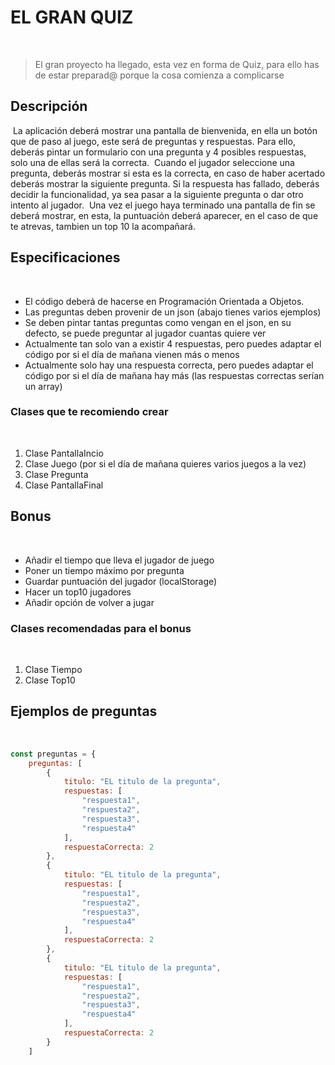 # EL GRAN QUIZ
​
> El gran proyecto ha llegado, esta vez en forma de Quiz, para ello has de estar preparad@ porque la cosa comienza a complicarse
​
## Descripción
​
La aplicación deberá mostrar una pantalla de bienvenida, en ella un botón que de paso al juego, este será de preguntas y respuestas. Para ello, deberás pintar un formulario con una pregunta y 4 posibles respuestas, solo una de ellas será la correcta.
​
Cuando el jugador seleccione una pregunta, deberás mostrar si esta es la correcta, en caso de haber acertado deberás mostrar la siguiente pregunta. Si la respuesta has fallado, deberás decidir la funcionalidad, ya sea pasar a la siguiente pregunta o dar otro intento al jugador.
​
Una vez el juego haya terminado una pantalla de fin se deberá mostrar, en esta, la puntuación deberá aparecer, en el caso de que te atrevas, tambien un top 10 la acompañará.
​
## Especificaciones
​
* El código deberá de hacerse en Programación Orientada a Objetos.
* Las preguntas deben provenir de un json (abajo tienes varios ejemplos)
* Se deben pintar tantas preguntas como vengan en el json, en su defecto, se puede preguntar al jugador cuantas quiere ver
* Actualmente tan solo van a existir 4 respuestas, pero puedes adaptar el código por si el día de mañana vienen más o menos
* Actualmente solo hay una respuesta correcta, pero puedes adaptar el código por si el día de mañana hay más (las respuestas correctas serían un array)
​
### Clases que te recomiendo crear
​
1. Clase PantallaIncio
2. Clase Juego (por si el día de mañana quieres varios juegos a la vez)
3. Clase Pregunta
4. Clase PantallaFinal
​
## Bonus
​
* Añadir el tiempo que lleva el jugador de juego
* Poner un tiempo máximo por pregunta
* Guardar puntuación del jugador (localStorage)
* Hacer un top10 jugadores
* Añadir opción de volver a jugar
​
### Clases recomendadas para el bonus
​
1. Clase Tiempo
2. Clase Top10
​
## Ejemplos de preguntas
​
```javascript
const preguntas = {
    preguntas: [
        {
            titulo: "EL titulo de la pregunta",
            respuestas: [
                "respuesta1",
                "respuesta2",
                "respuesta3",
                "respuesta4"
            ],
            respuestaCorrecta: 2
        },
        {
            titulo: "EL titulo de la pregunta",
            respuestas: [
                "respuesta1",
                "respuesta2",
                "respuesta3",
                "respuesta4"
            ],
            respuestaCorrecta: 2
        },
        {
            titulo: "EL titulo de la pregunta",
            respuestas: [
                "respuesta1",
                "respuesta2",
                "respuesta3",
                "respuesta4"
            ],
            respuestaCorrecta: 2
        }
    ]
